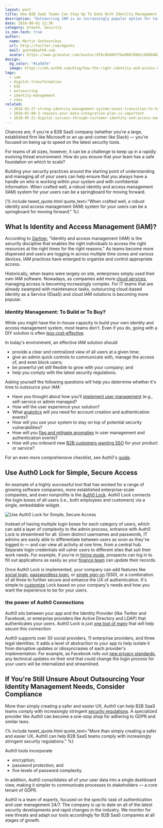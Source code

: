 ```yaml
---
layout: post
title: How B2B SaaS Teams Can Stay Up To Date With Identity Management
description: "Outsourcing IAM is an increasingly popular option for teams at all stages of growth."
date: 2018-08-01 12:30
category: Growth, Security
is_non-tech: true
author:
  name: Martin Gontovnikas
  url: http://twitter.com/mgonto
  mail: gonto@auth0.com
  avatar: https://www.gravatar.com/avatar/df6c864847fba9687d962cb80b482764??s=60
design:
  bg_color: "#1a587e"
  image: https://cdn.auth0.com/blog/how-the-right-identity-and-access-management-tools-will-help-insurance-teams-make-the-shift-to-digital/iam-insurance-digital-transformation-logo.png
tags:
  - iam
  - digital-transformation
  - b2b
  - outsourcing
  - identity-management
  - saas
related:
  - 2018-03-27-strong-identity-management-system-eases-transition-to-hybrid-cloud
  - 2018-03-09-3-reasons-your-data-integration-plan-is-important
  - 2018-05-21-digital-success-through-customer-identity-and-access-management
---
```


Chances are, if you're a B2B SaaS company (whether you're a large, established firm like Microsoft or an up-and-comer like Slack) — you're focused on being up to speed on the latest security tools. 

For teams of all sizes, however, it can be a challenge to keep up in a rapidly evolving threat environment. How do you ensure that your team has a safe foundation on which to scale?

Building your security practices around the starting point of understanding and managing all of your users can help ensure that you always have a handle on who is working within your system and with confidential information. When crafted well, a robust identity and access management (IAM) system for your users can be a springboard for moving forward.

{% include tweet_quote.html quote_text="When crafted well, a robust identity and access management (IAM) system for your users can be a springboard for moving forward." %}

## What Is Identity and Access Management (IAM)?

According to [Gartner](http://www.gartner.com/it-glossary/identity-and-access-management-iam/), "Identity and access management (IAM) is the security discipline that enables the right individuals to access the right resources at the right times for the right reasons." As teams become more dispersed and users are logging in across multiple time zones and various devices, IAM practices have emerged to organize and control appropriate access.

Historically, when teams were largely on site, enterprises simply used their own IAM software. Nowadays, as companies add more [cloud services](https://auth0.com/blog/moving-your-app-to-cloud/), managing access is becoming increasingly complex. For IT teams that are already swamped with maintenance tasks, outsourcing cloud-based Identity as a Service (IDaaS) and cloud IAM solutions is becoming more popular.

### Identity Management: To Build or To Buy?

While you might have the in-house capacity to build your own identity and access management system, most teams don't. Even if you do, going with a DIY solution is often [less cost-effective](https://auth0.com/learn/build-or-buy-20-identity-management-questions/).

In today's environment, an effective IAM solution should

* provide a clear and centralized view of all users at a given time;
* give an admin quick controls to communicate with, manage the access of, and even block users;
* be powerful yet still flexible to grow with your company; and
* help you comply with the latest security regulations.

Asking yourself the following questions will help you determine whether it's time to outsource your IAM:

* Have you thought about how you’ll [implement user management](https://auth0.com/docs/api/v2) (e.g., self-service or admin managed? 
* How will the user experience your solution?
* What [analytics](https://auth0.com/learn/powering-user-analytics-identity/) will you need for account creation and authentication events? 
* How will you use your system to stay on top of potential security vulnerabilities? 
* How will you [flag and mitigate anomalies](https://manage.auth0.com/#/anomaly) in user management and authentication events?
* How will you onboard new [B2B customers wanting SSO](https://auth0.com/learn/the-b2b-customer-value-journey/) for your product or service? 

For an even more comprehensive checklist, see Auth0's [guide](https://auth0.com/learn/build-or-buy-20-identity-management-questions/).

## Use Auth0 Lock for Simple, Secure Access

An example of a highly successful tool that has worked for a range of growing software companies, more established enterprise-scale companies, and even nonprofits is the [Auth0 Lock](https://auth0.com/blog/auth0-lock-is-here-for-b2b-and-b2c/). Auth0 Lock connects the login boxes of all users (i.e., both employees and customers) via a single, embeddable widget.

![Use Auth0 Lock for Simple, Secure Access](https://cdn.auth0.com/blog/b2b-uptodate/auth0-lock-connections.png)

Instead of having multiple login boxes for each category of users, which can add a layer of complexity to the admin process, entrance with Auth0 Lock is streamlined for all. Given distinct usernames and passwords, IT admins are easily able to differentiate between users as soon as they've logged in — and can view all activity at one time, from a central hub. Separate login credentials will usher users to different sites that suit their work needs. For example, if you're in [hiring mode](https://wizehire.com/), prospects can log in to fill out applications as easily as your [finance team](https://www.teampay.co/blog/finance-goals/) can update their records.

Once Auth0 Lock is implemented, your company can add features like [social login](https://auth0.com/learn/social-login/), [passwordless login](https://auth0.com/passwordless), or [single sign-on](https://auth0.com/single-sign-on) (SS0), or a combination of all three to further secure and enhance the UX of authentication. It's simple to [customize](https://auth0.com/docs/libraries/lock/v9/ui-customization) Lock based on your company's needs and how you want the experience to be for your users. 

### the power of Auth0 Connections

Auth0 sits between your app and the Identity Provider (like Twitter and Facebook, or enterprise providers like Active Directory and LDAP) that authenticates your users. Auth0 Lock is just [one tool of many](https://auth0.com/b2b-saas) that will help secure this connection. 

Auth0 supports over 30 social providers, 11 enterprise providers, and three legal identities. It adds a level of abstraction to your app to help isolate it from disruptive updates or idiosyncrasies of each provider's implementation. For example, as Facebook rolls out [new privacy standards](https://auth0.com/blog/cambridge-analytica-and-facebook/), any technical updates on their end that could change the login process for your users will be internalized and streamlined.

## If You're Still Unsure About Outsourcing Your Identity Management Needs, Consider Compliance

More than simply creating a safer and easier UX, Auth0 can help B2B SaaS teams comply with increasingly stringent [security regulations](https://auth0.com/security). A specialized provider like Auth0 can become a one-stop shop for adhering to GDPR and similar laws.

{% include tweet_quote.html quote_text="More than simply creating a safer and easier UX, Auth0 can help B2B SaaS teams comply with increasingly stringent security regulations." %}

Auth0 tools incorporate

* encryption;
* password protection; and
* five levels of password complexity.

In addition, Auth0 consolidates all of your user data into a single dashboard view, making it simpler to communicate processes to stakeholders — a core tenant of GDPR. 

Auth0 is a team of experts, focused on the specific task of authentication and user management 24/7. The company is up to date on all of the latest security developments and rapid changes in the industry. We monitor for new threats and adapt our tools accordingly for B2B SaaS companies at all stages of growth.
